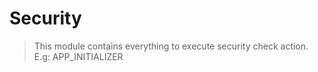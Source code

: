 # Security

> This module contains everything to execute security check action. E.g: APP_INITIALIZER
